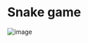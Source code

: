 # Snake game

![image](https://user-images.githubusercontent.com/102251036/170831361-70dacacf-c000-4c2a-bbc5-ae236138a26a.png)
